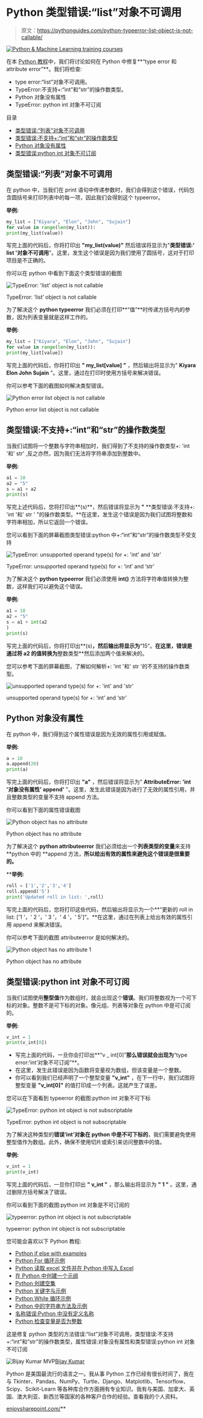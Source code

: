 # Python 类型错误:“list”对象不可调用

> 原文：<https://pythonguides.com/python-typeerror-list-object-is-not-callable/>

[![Python & Machine Learning training courses](img/49ec9c6da89a04c9f45bab643f8c765c.png)](https://sharepointsky.teachable.com/p/python-and-machine-learning-training-course)

在本 [Python 教程](https://pythonguides.com/python-download-and-installation/)中，我们将讨论如何在 Python 中修复**“type error 和 attribute error”**。我们将检查:

*   type error:“list”对象不可调用。
*   TypeError:不支持+:“int”和“str”的操作数类型。
*   Python 对象没有属性
*   TypeError: python int 对象不可订阅

目录

[](#)

*   [类型错误:“列表”对象不可调用](#TypeError_list_object_is_not_callable "TypeError: ‘list’ object is not callable")
*   [类型错误:不支持+:“int”和“str”的操作数类型](#TypeError_unsupported_operand_types_for_int_and_str "TypeError: unsupported operand type(s) for +: ‘int’ and ‘str’")
*   [Python 对象没有属性](#Python_object_has_no_attribute "Python object has no attribute")
*   [类型错误:python int 对象不可订阅](#TypeError_python_int_object_is_not_subscriptable "TypeError: python int object is not subscriptable")

## 类型错误:“列表”对象不可调用

在 python 中，当我们在 print 语句中传递参数时，我们会得到这个错误，代码包含圆括号来打印列表中的每一项，因此我们会得到这个 typeerror。

**举例:**

```py
my_list = ["Kiyara", "Elon", "John", "Sujain"]
for value in range(len(my_list)):
print(my_list(value))
```

写完上面的代码后，你将打印出 **"my_list(value)"** 然后错误将显示为"**类型错误:' list '对象不可调用**"。这里，发生这个错误是因为我们使用了圆括号，这对于打印项目是不正确的。

你可以在 python 中看到下面这个类型错误的截图

![TypeError: 'list' object is not callable](img/41b078a7a7a3599e2504187773fd6e3a.png "TypeError list object is not callable")

TypeError: ‘list’ object is not callable

为了解决这个 **python typeerror** 我们必须在打印**“值”**时传递方括号内的参数，因为列表变量就是这样工作的。

**举例:**

```py
my_list = ["Kiyara", "Elon", "John", "Sujain"]
for value in range(len(my_list)):
print(my_list[value])
```

写完上面的代码后，你将打印出 **" my_list[value] "** ，然后输出将显示为" **Kiyara Elon John Sujain** "。这里，通过在打印时使用方括号来解决错误。

你可以参考下面的截图如何解决类型错误。

![Python error list object is not callable](img/0e4f6b98ef3d7006f38cc9fc17b4d1ab.png "Python error list object is not callable")

Python error list object is not callable

## 类型错误:不支持+:“int”和“str”的操作数类型

当我们试图将一个整数与字符串相加时，我们得到了不支持的操作数类型+: 'int '和' str' ,反之亦然，因为我们无法将字符串添加到整数中。

**举例:**

```py
a1 = 10
a2 = "5"
s = a1 + a2
print(s)
```

写完上述代码后，您将打印出**(s)**，然后错误将显示为 **"** **类型错误:不支持+: 'int '和' str ' "的操作数类型。**在这里，发生这个错误是因为我们试图将整数和字符串相加，所以它返回一个错误。

您可以看到下面的屏幕截图类型错误:python 中+:“int”和“str”的操作数类型不受支持

![TypeError: unsupported operand type(s) for +: 'int' and 'str'](img/86858d7eb2afb888eb8029a334c456c7.png "TypeError unsupported operand types for int and str")

TypeError: unsupported operand type(s) for +: ‘int’ and ‘str’

为了解决这个 **python typeerror** 我们必须使用 **int()** 方法将字符串值转换为整数，这样我们可以避免这个错误。

**举例:**

```py
a1 = 10
a2 = "5"
s = a1 + int(a2
)
print(s)
```

写完上面的代码后，你将打印出**(s)**，然后输出将显示为**“15”。**在这里，错误是通过将 **a2** 的值转换为**整数类型**然后添加两个值来解决的。

您可以参考下面的屏幕截图，了解如何解析+: 'int '和' str '的不支持的操作数类型。

![unsupported operand type(s) for +: 'int' and 'str'](img/3731f8fa319d242fb4fe47d21c4da596.png "unsupported operand types for int and str")

unsupported operand type(s) for +: ‘int’ and ‘str’

## Python 对象没有属性

在 python 中，我们得到这个属性错误是因为无效的属性引用或赋值。

**举例:**

```py
a = 10
a.append(20)
print(a)
```

写完上面的代码后，你将打印出 **"a"** ，然后错误将显示为" **AttributeError: 'int '对象没有属性' append'** "。这里，发生此错误是因为进行了无效的属性引用，并且整数类型的变量不支持 append 方法。

你可以看到下面的属性错误截图

![Python object has no attribute](img/29bdd0377a1b98eed200d712d00aa8f3.png "Python object has no attribute")

Python object has no attribute

为了解决这个 **python attributeerror** 我们必须给出一个**列表类型的变量**来支持**python 中的 **append 方法，**所以给出有效的属性来避免这个错误是很重要的。**

 ****举例:**

```py
roll = ['1','2','3','4']
roll.append('5')
print('Updated roll in list: ',roll)
```

写完上面的代码后，您将打印这些代码，然后输出将显示为一个**“更新的 roll in list: ['1 '，' 2 '，' 3 '，' 4 '，' 5']”。**在这里，通过在列表上给出有效的属性引用 append 来解决错误。

你可以参考下面的截图 attributeerror 是如何解决的。

![Python object has no attribute 1](img/1b5ebdbd1b909a25e29e8a156d0b1a2f.png "Python object has no attribute 1")

Python object has no attribute

## 类型错误:python int 对象不可订阅

当我们试图使用**整型值**作为数组时，就会出现这个**错误**。我们将整数视为一个可下标的对象。整数不是可下标的对象。像元组、列表等对象在 python 中是可订阅的。

**举例:**

```py
v_int = 1
print(v_int[0])
```

*   写完上面的代码，一旦你会打印出**“v _ int[0]”**那么错误就会出现为**“type error:‘int’对象不可订阅”**。
*   在这里，发生此错误是因为函数将变量视为数组，但该变量是一个整数。
*   你可以看到我们已经声明了一个整型变量 **"v_int"** ，在下一行中，我们试图将整型变量 **"v_int[0]"** 的值打印成一个列表。这就产生了误差。

您可以在下面看到 typeerror 的截图:python int 对象不可下标

![TypeError: python int object is not subscriptable](img/2a7e6a999dd5ad808cddf7bb89d7a5ee.png "TypeError python int object is not subscriptable")

TypeError: python int object is not subscriptable

为了解决这种类型的**错误‘int’对象在 python 中是不可下标的**，我们需要避免使用整型值作为数组。此外，确保不使用切片或索引来访问整数中的值。

**举例:**

```py
v_int = 1
print(v_int)
```

写完上面的代码后，一旦你打印出 **" v_int "** ，那么输出将显示为 **" 1 "** 。这里，通过删除方括号解决了错误。

你可以看到下面的截图:python int 对象是不可订阅的

![typeerror: python int object is not subscriptable](img/c1b6fe9046f1cf24237e5450c26a0c39.png "TypeError python int object is not subscriptable 2")

typeerror: python int object is not subscriptable

您可能会喜欢以下 Python 教程:

*   [Python if else with examples](https://pythonguides.com/python-if-else/)
*   [Python For 循环示例](https://pythonguides.com/python-for-loop/)
*   [Python 读取 excel 文件并在 Python 中写入 Excel](https://pythonguides.com/python-read-excel-file/)
*   [在 Python 中创建一个元组](https://pythonguides.com/create-a-tuple-in-python/)
*   [Python 创建空集](https://pythonguides.com/python-create-empty-set/)
*   [Python 关键字与示例](https://pythonguides.com/python-keywords/)
*   [Python While 循环示例](https://pythonguides.com/python-while-loop/)
*   [Python 中的字符串方法及示例](https://pythonguides.com/string-methods-in-python/)
*   [名称错误:Python 中没有定义名称](https://pythonguides.com/nameerror-name-is-not-defined/)
*   [Python 检查变量是否为整数](https://pythonguides.com/python-check-if-the-variable-is-an-integer/)

这是修复 python 类型的方法错误:“list”对象不可调用，类型错误:不支持+:“int”和“str”的操作数类型，属性错误:对象没有属性和类型错误:python int 对象不可订阅

![Bijay Kumar MVP](img/9cb1c9117bcc4bbbaba71db8d37d76ef.png "Bijay Kumar MVP")[Bijay Kumar](https://pythonguides.com/author/fewlines4biju/)

Python 是美国最流行的语言之一。我从事 Python 工作已经有很长时间了，我在与 Tkinter、Pandas、NumPy、Turtle、Django、Matplotlib、Tensorflow、Scipy、Scikit-Learn 等各种库合作方面拥有专业知识。我有与美国、加拿大、英国、澳大利亚、新西兰等国家的各种客户合作的经验。查看我的个人资料。

[enjoysharepoint.com/](https://enjoysharepoint.com/)[](https://www.facebook.com/fewlines4biju "Facebook")[](https://www.linkedin.com/in/fewlines4biju/ "Linkedin")[](https://twitter.com/fewlines4biju "Twitter")**